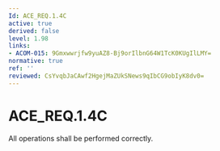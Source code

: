 ```yaml
---
Id: ACE_REQ.1.4C
active: true
derived: false
level: 1.98
links:
- ACOM-015: 9Gmxwwrjfw9yuAZ8-Bj9orIlbnG64W1TcK0KUgIlLMY=
normative: true
ref: ''
reviewed: CsYvqbJaCAwf2HgejMaZUkSNews9qIbCG9obIyK8dv0=
---
```


# ACE_REQ.1.4C

All operations shall be performed correctly.